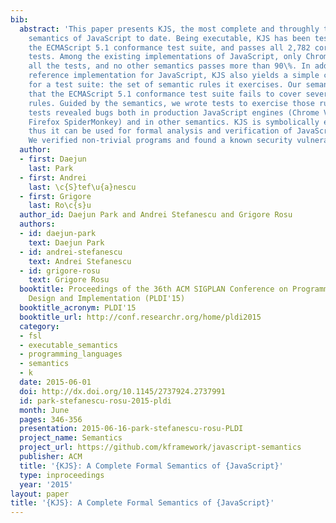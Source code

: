 ```yaml
---
bib:
  abstract: 'This paper presents KJS, the most complete and throughly tested formal
    semantics of JavaScript to date. Being executable, KJS has been tested against
    the ECMAScript 5.1 conformance test suite, and passes all 2,782 core language
    tests. Among the existing implementations of JavaScript, only Chrome V8''s passes
    all the tests, and no other semantics passes more than 90\%. In addition to a
    reference implementation for JavaScript, KJS also yields a simple coverage metric
    for a test suite: the set of semantic rules it exercises. Our semantics revealed
    that the ECMAScript 5.1 conformance test suite fails to cover several semantic
    rules. Guided by the semantics, we wrote tests to exercise those rules. The new
    tests revealed bugs both in production JavaScript engines (Chrome V8, Safari WebKit,
    Firefox SpiderMonkey) and in other semantics. KJS is symbolically executable,
    thus it can be used for formal analysis and verification of JavaScript programs.
    We verified non-trivial programs and found a known security vulnerability.'
  author:
  - first: Daejun
    last: Park
  - first: Andrei
    last: \c{S}tef\u{a}nescu
  - first: Grigore
    last: Ro\c{s}u
  author_id: Daejun Park and Andrei Stefanescu and Grigore Rosu
  authors:
  - id: daejun-park
    text: Daejun Park
  - id: andrei-stefanescu
    text: Andrei Stefanescu
  - id: grigore-rosu
    text: Grigore Rosu
  booktitle: Proceedings of the 36th ACM SIGPLAN Conference on Programming Language
    Design and Implementation (PLDI'15)
  booktitle_acronym: PLDI'15
  booktitle_url: http://conf.researchr.org/home/pldi2015
  category:
  - fsl
  - executable_semantics
  - programming_languages
  - semantics
  - k
  date: 2015-06-01
  doi: http://dx.doi.org/10.1145/2737924.2737991
  id: park-stefanescu-rosu-2015-pldi
  month: June
  pages: 346-356
  presentation: 2015-06-16-park-stefanescu-rosu-PLDI
  project_name: Semantics
  project_url: https://github.com/kframework/javascript-semantics
  publisher: ACM
  title: '{KJS}: A Complete Formal Semantics of {JavaScript}'
  type: inproceedings
  year: '2015'
layout: paper
title: '{KJS}: A Complete Formal Semantics of {JavaScript}'
---
```

